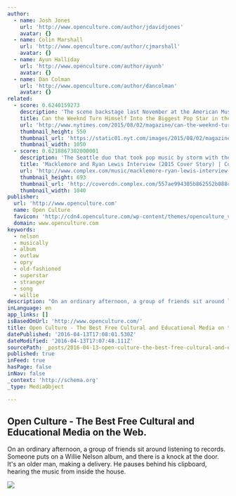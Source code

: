 ```yaml
---
author:
  - name: Josh Jones
    url: 'http://www.openculture.com/author/jdavidjones'
    avatar: {}
  - name: Colin Marshall
    url: 'http://www.openculture.com/author/cjmarshall'
    avatar: {}
  - name: Ayun Halliday
    url: 'http://www.openculture.com/author/ayunh'
    avatar: {}
  - name: Dan Colman
    url: 'http://www.openculture.com/author/dancolman'
    avatar: {}
related:
  - score: 0.6240159273
    description: 'The scene backstage last November at the American Music Awards, that annual gathering of pop perennials and idiosyncratic arrivistes, was carnivalesque: Niall and Liam of One Direction toddled about trying to snap a picture with a selfie stick, while Zayn, their bandmate at the time, smoked coolly out of frame; Ne-Yo was there in a leopard-­print blazer two sizes too small; Lil Wayne was wandering around, alone, wearing absurd shoes.'
    title: Can the Weeknd Turn Himself Into the Biggest Pop Star in the World?
    url: 'http://www.nytimes.com/2015/08/02/magazine/can-the-weeknd-turn-himself-into-the-biggest-pop-star-in-the-world.html'
    thumbnail_height: 550
    thumbnail_url: 'https://static01.nyt.com/images/2015/08/02/magazine/02weeknd1/02weeknd1-facebookJumbo-v2.jpg'
    thumbnail_width: 1050
  - score: 0.6218867302000001
    description: 'The Seattle duo that took pop music by storm with their debut album The Heist has been relatively quiet over the past two years. Now, after getting their personal lives and business affairs in order, Macklemore & Ryan Lewis are ready to return with their long-awaited follow-up.'
    title: 'Macklemore and Ryan Lewis Interview (2015 Cover Story) | Complex'
    url: 'http://www.complex.com/music/macklemore-ryan-lewis-interview-2015-cover-story'
    thumbnail_height: 693
    thumbnail_url: 'http://covercdn.complex.com/557ae994305b862552b088ca_production/complex-as15-mrl-4-vn2.jpg'
    thumbnail_width: 1040
publisher:
  url: 'http://www.openculture.com'
  name: Open Culture
  favicon: 'http://cdn4.openculture.com/wp-content/themes/openculture_v2f/images/favicon.ico'
  domain: www.openculture.com
keywords:
  - nelson
  - musically
  - album
  - outlaw
  - opry
  - old-fashioned
  - superstar
  - stranger
  - song
  - willie
description: "On an ordinary afternoon, a group of friends sit around listening to records. Someone puts on a Willie Nelson album, and there is a knock at the door. It's an older man, making a delivery. He pauses behind his clipboard, hearing the music from inside the house."
inLanguage: en
app_links: []
isBasedOnUrl: 'http://www.openculture.com/'
title: Open Culture - The Best Free Cultural and Educational Media on the Web.
datePublished: '2016-04-13T17:08:01.530Z'
dateModified: '2016-04-13T17:07:48.111Z'
sourcePath: _posts/2016-04-13-open-culture-the-best-free-cultural-and-educational-media.md
published: true
inFeed: true
hasPage: false
inNav: false
_context: 'http://schema.org'
_type: MediaObject

---
```

<article style=""><h1>Open Culture - The Best Free Cultural and Educational Media on the Web.</h1><p>On an ordinary afternoon, a group of friends sit around listening to records. Someone puts on a Willie Nelson album, and there is a knock at the door. It's an older man, making a delivery. He pauses behind his clipboard, hearing the music from inside the house.</p><img src="http://cdn4.openculture.com/wp-content/themes/openculture_v2f/images/big_white_logo.png" /></article>